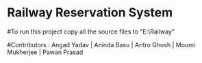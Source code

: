 # Railway Reservation System

#To run this project copy all the source files to "E:\Railway\"

#Contributors : 
                Angad Yadav | Aninda Basu | Aritro Ghosh | Moumi Mukherjee | Pawan Prasad
